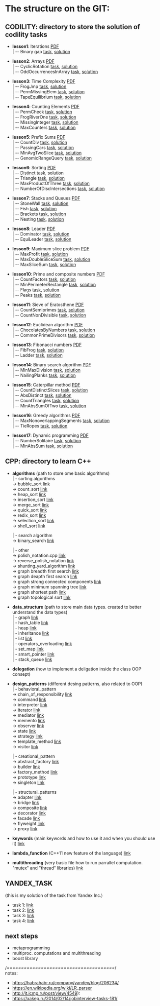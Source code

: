 # The structure on the GIT:

## CODILITY: directory to store the solution of codility tasks

  - **lesson1**: Iterations [PDF](https://codility.com/media/train/Iterations.pdf)  
    | -- Binary gap [task](https://codility.com/programmers/lessons/1-iterations/binary_gap/), [solution](https://github.com/kurbakov/project_y/blob/master/codility/lesson1/BinaryGap.cpp)  
    
  - **lesson2**: Arrays [PDF](https://codility.com/media/train/0-Arrays.pdf)  
    | -- CyclicRotation [task](https://codility.com/programmers/lessons/2-arrays/cyclic_rotation/), [solution](https://github.com/kurbakov/project_y/blob/master/codility/lesson2/CyclicRotation.cpp)  
    | -- OddOccurrencesInArray [task](https://codility.com/programmers/lessons/2-arrays/odd_occurrences_in_array/), [solution](https://github.com/kurbakov/project_y/blob/master/codility/lesson2/OddOccurrencesInArray.cpp)  
  
  - **lesson3**: Time Complexity [PDF](https://codility.com/media/train/1-TimeComplexity.pdf)  
    | -- FrogJmp [task](https://codility.com/programmers/lessons/3-time_complexity/frog_jmp/), [solution](https://github.com/kurbakov/project_y/blob/master/codility/lesson3/FrogJmp.cpp)  
    | -- PermMissingElem [task](https://codility.com/programmers/lessons/3-time_complexity/perm_missing_elem/), [solution](https://github.com/kurbakov/project_y/blob/master/codility/lesson3/PermMissingElem.cpp)  
    | -- TapeEquilibrium [task](https://codility.com/programmers/lessons/3-time_complexity/tape_equilibrium/), [solution](https://github.com/kurbakov/project_y/blob/master/codility/lesson3/TapeEquilibrium.cpp)  
    
  - **lesson4**: Counting Elements [PDF](https://codility.com/media/train/2-CountingElements.pdf)  
    | -- PermCheck [task](https://codility.com/programmers/lessons/4-counting_elements/perm_check/), [solution](https://github.com/kurbakov/project_y/blob/master/codility/lesson4/PermCheck.cpp)  
    | -- FrogRiverOne [task](https://codility.com/programmers/lessons/4-counting_elements/frog_river_one/), [solution](https://github.com/kurbakov/project_y/blob/master/codility/lesson4/FrogRiverOne.cpp)  
    | -- MissingInteger [task](https://codility.com/programmers/lessons/4-counting_elements/missing_integer/), [solution](https://github.com/kurbakov/project_y/blob/master/codility/lesson4/MissingInteger.cpp)  
    | -- MaxCounters [task](https://codility.com/programmers/lessons/4-counting_elements/max_counters/), [solution](https://github.com/kurbakov/project_y/blob/master/codility/lesson4/MaxCounters.cpp)  
    
  - **lesson5**: Prefix Sums [PDF](https://codility.com/media/train/3-PrefixSums.pdf)  
    | -- CountDiv [task](https://codility.com/programmers/lessons/5-prefix_sums/count_div/), [solution](https://github.com/kurbakov/project_y/blob/master/codility/lesson5/CountDiv.cpp)  
    | -- PassingCars [task](https://codility.com/programmers/lessons/5-prefix_sums/passing_cars/), [solution](https://github.com/kurbakov/project_y/blob/master/codility/lesson5/PassingCars.cpp)  
    | -- MinAvgTwoSlice [task](https://codility.com/programmers/lessons/5-prefix_sums/min_avg_two_slice/), [solution](https://github.com/kurbakov/project_y/blob/master/codility/lesson5/MinAvgTwoSlice.cpp)  
    | -- GenomicRangeQuery [task](https://codility.com/programmers/lessons/5-prefix_sums/genomic_range_query/), [solution](https://github.com/kurbakov/project_y/blob/master/codility/lesson5/GenomicRangeQuery.cpp)  
    
  - **lesson6**: Sorting [PDF](https://codility.com/media/train/4-Sorting.pdf)  
    | -- Distinct [task](https://codility.com/programmers/lessons/6-sorting/distinct/), [solution](https://github.com/kurbakov/project_y/blob/master/codility/lesson6/Distinct.cpp)  
    | -- Triangle [task](https://codility.com/programmers/lessons/6-sorting/triangle/), [solution](https://github.com/kurbakov/project_y/blob/master/codility/lesson6/Triangle.cpp)  
    | -- MaxProductOfThree [task](https://codility.com/programmers/lessons/6-sorting/max_product_of_three/), [solution](https://github.com/kurbakov/project_y/blob/master/codility/lesson6/MaxProductOfThree.cpp)  
    | -- NumberOfDiscIntersections [task](https://codility.com/programmers/lessons/6-sorting/number_of_disc_intersections/), [solution](https://github.com/kurbakov/project_y/blob/master/codility/lesson6/NumberOfDiscIntersections.cpp)  
    
  - **lesson7**: Stacks and Queues [PDF](https://codility.com/media/train/5-Stacks.pdf)  
    | -- StoneWall [task](https://codility.com/programmers/lessons/7-stacks_and_queues/stone_wall/), [solution](https://github.com/kurbakov/project_y/blob/master/codility/lesson7/StoneWall.cpp)  
    | -- Fish [task](https://codility.com/programmers/lessons/7-stacks_and_queues/fish/), [solution](https://github.com/kurbakov/project_y/blob/master/codility/lesson7/fish.cpp)  
    | -- Brackets [task](https://codility.com/programmers/lessons/7-stacks_and_queues/brackets/), [solution](https://github.com/kurbakov/project_y/blob/master/codility/lesson7/brackets.cpp)  
    | -- Nesting [task](https://codility.com/programmers/lessons/7-stacks_and_queues/nesting/), [solution](https://github.com/kurbakov/project_y/blob/master/codility/lesson7/nesting.cpp)  
    
  - **lesson8**: Leader [PDF](https://codility.com/media/train/6-Leader.pdf)  
    | -- Dominator [task](https://codility.com/programmers/lessons/8-leader/dominator/), [solution](https://github.com/kurbakov/project_y/blob/master/codility/lesson8/Dominator.cpp)  
    | -- EquiLeader [task](https://codility.com/programmers/lessons/8-leader/equi_leader/), [solution](https://github.com/kurbakov/project_y/blob/master/codility/lesson8/EquiLeader.cpp)  
    
  - **lesson9**: Maximum slice problem [PDF](https://codility.com/media/train/7-MaxSlice.pdf)  
    | -- MaxProfit [task](https://codility.com/programmers/lessons/9-maximum_slice_problem/max_profit/), [solution](https://github.com/kurbakov/project_y/blob/master/codility/lesson9/MaxProfit.cpp)  
    | -- MaxDoubleSliceSum [task](https://codility.com/programmers/lessons/9-maximum_slice_problem/max_double_slice_sum/), [solution](https://github.com/kurbakov/project_y/blob/master/codility/lesson9/MaxDoubleSliceSum.cpp)  
    | -- MaxSliceSum [task](https://codility.com/programmers/lessons/9-maximum_slice_problem/max_slice_sum/), [solution](https://github.com/kurbakov/project_y/blob/master/codility/lesson9/MaxSliceSum.cpp)  
    
  - **lesson10**: Prime and composite numbers [PDF](https://codility.com/media/train/8-PrimeNumbers.pdf)  
    | -- CountFactors [task](https://codility.com/programmers/lessons/10-prime_and_composite_numbers/count_factors/), [solution](https://github.com/kurbakov/project_y/blob/master/codility/lesson10/CountFactors.cpp)  
    | -- MinPerimeterRectangle [task](https://codility.com/programmers/lessons/10-prime_and_composite_numbers/min_perimeter_rectangle/), [solution](https://github.com/kurbakov/project_y/blob/master/codility/lesson10/MinPerimeterRectangle.cpp)  
    | -- Flags [task](https://codility.com/programmers/lessons/10-prime_and_composite_numbers/flags/), [solution](https://github.com/kurbakov/project_y/blob/master/codility/lesson10/Flags.cpp)  
    | -- Peaks [task](https://codility.com/programmers/lessons/10-prime_and_composite_numbers/peaks/), [solution](https://github.com/kurbakov/project_y/blob/master/codility/lesson10/Peaks.cpp)  
    
  - **lesson11**: Sieve of Eratosthene [PDF](https://codility.com/media/train/9-Sieve.pdf)  
    | -- CountSemiprimes [task](https://codility.com/programmers/lessons/11-sieve_of_eratosthenes/count_semiprimes/), [solution](https://github.com/kurbakov/project_y/blob/master/codility/lesson11/CountSemiprimes.cpp)  
    | -- CountNonDivisible [task](https://codility.com/programmers/lessons/11-sieve_of_eratosthenes/count_non_divisible/), [solution](https://github.com/kurbakov/project_y/blob/master/codility/lesson11/CountNonDivisible.cpp)  
    
  - **lesson12**: Euclidean algorithm [PDF](https://codility.com/media/train/10-Gcd.pdf)  
    | -- ChocolatesByNumbers [task](https://codility.com/programmers/lessons/12-euclidean_algorithm/chocolates_by_numbers/), [solution](https://github.com/kurbakov/project_y/blob/master/codility/lesson12/ChocolatesByNumbers.cpp)  
    | -- CommonPrimeDivisors [task](https://codility.com/programmers/lessons/12-euclidean_algorithm/common_prime_divisors/), [solution](https://github.com/kurbakov/project_y/blob/master/codility/lesson12/CommonPrimeDivisors.cpp)  
    
  - **lesson13**: Fibonacci numbers [PDF](https://codility.com/media/train/11-Fibonacci.pdf)  
    | -- FibFrog [task](https://codility.com/programmers/lessons/13-fibonacci_numbers/fib_frog/), [solution](https://github.com/kurbakov/project_y/blob/master/codility/lesson13/FibFrog.cpp)  
    | -- Ladder [task](https://codility.com/programmers/lessons/13-fibonacci_numbers/ladder/), [solution](https://github.com/kurbakov/project_y/blob/master/codility/lesson13/Ladder.cpp)  
    
  - **lesson14**: Binary search algorithm [PDF](https://codility.com/media/train/12-BinarySearch.pdf)  
    | -- MinMaxDivision [task](https://codility.com/programmers/lessons/14-binary_search_algorithm/min_max_division/), [solution](https://github.com/kurbakov/project_y/blob/master/codility/lesson14/MinMaxDivision.cpp)  
    | -- NailingPlanks [task](https://codility.com/programmers/lessons/14-binary_search_algorithm/nailing_planks/), [solution](https://github.com/kurbakov/project_y/blob/master/codility/lesson14/NailingPlanks.cpp)  
    
  - **lesson15**: Caterpillar method [PDF](https://codility.com/media/train/13-CaterpillarMethod.pdf)  
    | -- CountDistinctSlices [task](https://codility.com/programmers/lessons/15-caterpillar_method/count_distinct_slices/), [solution](https://github.com/kurbakov/project_y/blob/master/codility/lesson15/CountDistinctSlices.cpp)  
    | -- AbsDistinct [task](https://codility.com/programmers/lessons/15-caterpillar_method/abs_distinct/), [solution](https://github.com/kurbakov/project_y/blob/master/codility/lesson15/AbsDistinct.cpp)  
    | -- CountTriangles [task](https://codility.com/programmers/lessons/15-caterpillar_method/count_triangles/), [solution](https://github.com/kurbakov/project_y/blob/master/codility/lesson15/CountTriangles.cpp)  
    | -- MinAbsSumOfTwo [task](https://codility.com/programmers/lessons/15-caterpillar_method/min_abs_sum_of_two/), [solution](https://github.com/kurbakov/project_y/blob/master/codility/lesson15/MinAbsSumOfTwo.cpp)  
    
  - **lesson16**: Greedy algorithms [PDF](https://codility.com/media/train/14-GreedyAlgorithms.pdf)  
    | -- MaxNonoverlappingSegments [task](https://codility.com/programmers/lessons/16-greedy_algorithms/max_nonoverlapping_segments/), [solution](https://github.com/kurbakov/project_y/blob/master/codility/lesson16/MaxNonoverlappingSegments.cpp)  
    | -- TieRopes [task](https://codility.com/programmers/lessons/16-greedy_algorithms/tie_ropes/), [solution](https://github.com/kurbakov/project_y/blob/master/codility/lesson16/TieRopes.cpp)  
    
  - **lesson17**: Dynamic programming [PDF](https://codility.com/media/train/15-DynamicProgramming.pdf)  
    | -- NumberSolitaire [task](https://codility.com/programmers/lessons/17-dynamic_programming/number_solitaire/), [solution](https://github.com/kurbakov/project_y/blob/master/codility/lesson17/NumberSolitaire.cpp)  
    | -- MinAbsSum [task](https://codility.com/programmers/lessons/17-dynamic_programming/min_abs_sum/), [solution](https://github.com/kurbakov/project_y/blob/master/codility/lesson17/MinAbsSum.cpp)  
  
## CPP: directory to learn C++
  
  - **algorithms** (path to store ome basic algorithms)  
    | - sorting algorithms  
        -> bubble_sort [link](https://github.com/kurbakov/project_y/tree/master/cpp/algorithms/sort/bubble_sort.cpp)  
        -> count_sort [link](https://github.com/kurbakov/project_y/tree/master/cpp/algorithms/sort/count_sort.cpp)  
        -> heap_sort [link](https://github.com/kurbakov/project_y/tree/master/cpp/algorithms/sort/heap_sort.cpp)  
        -> insertion_sort [link](https://github.com/kurbakov/project_y/tree/master/cpp/algorithms/sort/insertion_sort.cpp)  
        -> merge_sort [link](https://github.com/kurbakov/project_y/tree/master/cpp/algorithms/sort/merge_sort.cpp)  
        -> quick_sort [link](https://github.com/kurbakov/project_y/tree/master/cpp/algorithms/sort/quick_sort.cpp)  
        -> redix_sort [link](https://github.com/kurbakov/project_y/tree/master/cpp/algorithms/sort/redix_sort.cpp)  
        -> selection_sort [link](https://github.com/kurbakov/project_y/tree/master/cpp/algorithms/sort/selection_sort.cpp)  
        -> shell_sort [link](https://github.com/kurbakov/project_y/tree/master/cpp/algorithms/sort/shell_sort.cpp)
        
    | - search algorithm  
        -> binary_search [link](https://github.com/kurbakov/project_y/tree/master/cpp/algorithms/search/binary_search.cpp)  
    
    | - other  
        -> polish_notation.cpp [link](https://github.com/kurbakov/project_y/blob/master/cpp/algorithms/other/polish_notation.cpp)  
        -> reverse_polish_notation [link](https://github.com/kurbakov/project_y/blob/master/cpp/algorithms/other/reverse_polish_notation.cpp)  
        -> shunting_yard_algorithm [link](https://github.com/kurbakov/project_y/blob/master/cpp/algorithms/other/shunting_yard_algorithm.cpp)  
        -> graph breadth first search [link](https://github.com/kurbakov/project_y/blob/master/cpp/algorithms/other/graph_bfs.cpp)  
        -> graph deapth first search [link](https://github.com/kurbakov/project_y/blob/master/cpp/algorithms/other/graph_dfs.cpp)  
        -> graph strong connected components [link](https://github.com/kurbakov/project_y/blob/master/cpp/algorithms/other/graph_scc.cpp)  
        -> graph minimum spanning tree [link](https://github.com/kurbakov/project_y/blob/master/cpp/algorithms/other/graph_mst.cpp)  
        -> graph shortest path [link](https://github.com/kurbakov/project_y/blob/master/cpp/algorithms/other/graph_shortest_path.cpp)  
        -> graph topological sort [link](https://github.com/kurbakov/project_y/blob/master/cpp/algorithms/other/graph_topological_sort.cpp)  
    
  - **data_structure** (path to store main data types. created to better understand the data types)  
    | - graph [link](https://github.com/kurbakov/project_y/tree/master/cpp/data_structure/graph)  
    | - hash_table [link](https://github.com/kurbakov/project_y/tree/master/cpp/data_structure/hash_table)  
    | - heap [link](https://github.com/kurbakov/project_y/tree/master/cpp/data_structure/heap)  
    | - inheritance [link](https://github.com/kurbakov/project_y/tree/master/cpp/data_structure/inheritance)  
    | - list [link](https://github.com/kurbakov/project_y/tree/master/cpp/data_structure/list)  
    | - operators_overloading [link](https://github.com/kurbakov/project_y/tree/master/cpp/data_structure/operators_overloading)  
    | - set_map [link](https://github.com/kurbakov/project_y/tree/master/cpp/data_structure/set_map)  
    | - smart_pointer [link](https://github.com/kurbakov/project_y/tree/master/cpp/data_structure/smart_pointer)  
    | - stack_queue [link](https://github.com/kurbakov/project_y/tree/master/cpp/data_structure/stack_queue)  
    
  - **delegation** (how to implement a deligation inside the class OOP consept)
  - **design_patterns** (different desing patterns, also related to OOP)  
    | - behavioral_pattern  
      -> chain_of_responsibility [link](https://github.com/kurbakov/project_y/blob/master/cpp/design_patterns/behavioral_pattern/chain_of_responsibility.cpp)  
      -> command [link](https://github.com/kurbakov/project_y/blob/master/cpp/design_patterns/behavioral_pattern/command.cpp)  
      -> interpreter [link](https://github.com/kurbakov/project_y/blob/master/cpp/design_patterns/behavioral_pattern/interpreter.cpp)  
      -> iterator [link](https://github.com/kurbakov/project_y/blob/master/cpp/design_patterns/behavioral_pattern/iterator.cpp)  
      -> mediator [link](https://github.com/kurbakov/project_y/blob/master/cpp/design_patterns/behavioral_pattern/mediator.cpp)  
      -> memento [link](https://github.com/kurbakov/project_y/blob/master/cpp/design_patterns/behavioral_pattern/memento.cpp)  
      -> observer [link](https://github.com/kurbakov/project_y/blob/master/cpp/design_patterns/behavioral_pattern/observer.cpp)  
      -> state [link](https://github.com/kurbakov/project_y/blob/master/cpp/design_patterns/behavioral_pattern/state.cpp)  
      -> strategy [link](https://github.com/kurbakov/project_y/blob/master/cpp/design_patterns/behavioral_pattern/strategy.cpp)  
      -> template_method [link](https://github.com/kurbakov/project_y/blob/master/cpp/design_patterns/behavioral_pattern/template_method.cpp)  
      -> visitor [link](https://github.com/kurbakov/project_y/blob/master/cpp/design_patterns/behavioral_pattern/visitor.cpp)  
      
    | - creational_pattern  
      -> abstract_factory [link](https://github.com/kurbakov/project_y/blob/master/cpp/design_patterns/creational_pattern/abstract_factory.cpp)  
      -> builder [link](https://github.com/kurbakov/project_y/blob/master/cpp/design_patterns/creational_pattern/builder.cpp)  
      -> factory_method [link](https://github.com/kurbakov/project_y/blob/master/cpp/design_patterns/creational_pattern/factory_method.cpp)  
      -> prototype [link](https://github.com/kurbakov/project_y/blob/master/cpp/design_patterns/creational_pattern/prototype.cpp)  
      -> singleton [link](https://github.com/kurbakov/project_y/blob/master/cpp/design_patterns/creational_pattern/singleton.cpp)  
      
    | - structural_patterns  
      -> adapter [link](https://github.com/kurbakov/project_y/blob/master/cpp/design_patterns/structural_patterns/adapter.cpp)  
      -> bridge [link](https://github.com/kurbakov/project_y/blob/master/cpp/design_patterns/structural_patterns/bridge.cpp)  
      -> composite [link](https://github.com/kurbakov/project_y/blob/master/cpp/design_patterns/structural_patterns/composite.cpp)  
      -> decorator [link](https://github.com/kurbakov/project_y/blob/master/cpp/design_patterns/structural_patterns/decorator.cpp)  
      -> facade [link](https://github.com/kurbakov/project_y/blob/master/cpp/design_patterns/structural_patterns/facade.cpp)  
      -> flyweight [link](https://github.com/kurbakov/project_y/blob/master/cpp/design_patterns/structural_patterns/flyweight.cpp)  
      -> proxy [link](https://github.com/kurbakov/project_y/blob/master/cpp/design_patterns/structural_patterns/proxy.cpp)  
    
  - **keywords** (main keywords and how to use it and when you should use it) [link](https://github.com/kurbakov/project_y/tree/master/cpp/keywords)
  - **lambda_function** (C++11 new feature of the language) [link](https://github.com/kurbakov/project_y/blob/master/cpp/lambda_function/main.cpp)
  - **multithreading** (very basic file how to run parrallel computation. "mutex" and "thread" libraries) [link](https://github.com/kurbakov/project_y/blob/master/cpp/multithreading/multithreading.cpp)

## YANDEX_TASK
(this is my solution of the task from Yandex Inc.)
  - task 1: [link](https://github.com/kurbakov/project_y/tree/master/yandex_task/task1)
  - task 2: [link](https://github.com/kurbakov/project_y/tree/master/yandex_task/task2)
  - task 3: [link](https://github.com/kurbakov/project_y/tree/master/yandex_task/task3)
  - task 4: [link](https://github.com/kurbakov/project_y/tree/master/yandex_task/task4)


## next steps 
- metaprogramming
- multiproc. computations and multithreading
- boost library


/*======================================*/  
notes:
- https://habrahabr.ru/company/yandex/blog/206234/
- https://en.wikipedia.org/wiki/LR_parser
- http://it.icmp.ru/post/view/4549):
- https://xakep.ru/2014/02/14/jobinterview-tasks-181/
